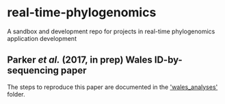 # real-time-phylogenomics
A sandbox and development repo for projects in real-time phylogenomics application development

## Parker *et al.* (2017, in prep) Wales ID-by-sequencing paper
The steps to reproduce this paper are documented in the ['wales_analyses'](https://github.com/lonelyjoeparker/real-time-phylogenomics/tree/master/wales_analyses) folder.
